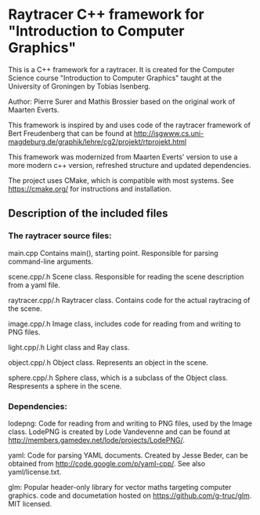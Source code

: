 Raytracer C++ framework for "Introduction to Computer Graphics"
===============================================================

This is a C++ framework for a raytracer. It is created for the Computer
Science course "Introduction to Computer Graphics" taught at the 
University of Groningen by Tobias Isenberg.

Author: Pierre Surer and Mathis Brossier based on the original work of Maarten Everts.

This framework is inspired by and uses code of the raytracer framework of 
Bert Freudenberg that can be found at
<http://isgwww.cs.uni-magdeburg.de/graphik/lehre/cg2/projekt/rtprojekt.html>

This framework was modernized from Maarten Everts' version to use a more modern c++
version, refreshed structure and updated dependencies.

The project uses CMake, which is compatible with most systems.
See <https://cmake.org/> for instructions and installation.

Description of the included files
---------------------------------

### The raytracer source files:

main.cpp
	Contains main(), starting point. Responsible for parsing command-line
	arguments.
	
scene.cpp/.h
	Scene class. Responsible for reading the scene description from a yaml file.
	
raytracer.cpp/.h
	Raytracer class. Contains code for the actual raytracing of the scene.
	
image.cpp/.h
	Image class, includes code for reading from and writing to PNG files.
	
light.cpp/.h
	Light class and Ray class.

object.cpp/.h
	Object class. Represents an object in the scene.

sphere.cpp/.h
	Sphere class, which is a subclass of the Object class. Respresents a
	sphere in the scene.
	
### Dependencies:

lodepng:
	Code for reading from and writing to PNG files, used by the Image class.
	LodePNG is created by Lode Vandevenne and can be found at
	<http://members.gamedev.net/lode/projects/LodePNG/>.

yaml:
	Code for parsing YAML documents. Created by Jesse Beder, can be obtained 
	from <http://code.google.com/p/yaml-cpp/>. See also yaml/license.txt.

glm:
	Popular header-only library for vector maths targeting computer graphics.
	code and documetation hosted on <https://github.com/g-truc/glm>. MIT licensed.